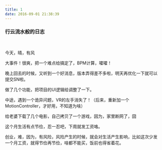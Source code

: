 ```yaml
---
title: 1
date: 2016-09-01 21:38:39
---
```


### 行云流水般的日志

<br>

今天，晴，有风

大事件！很爽，把一个难点给搞定了，BPM计算，嚯嚯！

晚上回去的时候，又听到一个好消息，版本弄得差不多啦，明天再优化一下就可以提交SN啦。

做了几个功能，把项目的UI逻辑给调整了一下。

中途，遇到一个诡异问题，VR的左手消失了！（后来，重新加一个MotionController，才好用，不知道为啥）

给老婆下载了几个电影，自己拷贝了一个游戏，因为，家里断网了，囧

这个月生活有点节俭，忍一忍吧，下周就发工资咯。

创业，难，因为，有风险，风险产生的时候，就会对生活产生影响，比如这次少发一个月工资，就得节俭再节俭，啥都不能买，饭前也得省着花。


